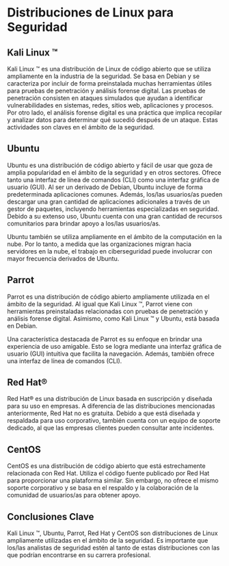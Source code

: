 # Distribuciones de Linux para Seguridad

## Kali Linux ™

Kali Linux ™ es una distribución de Linux de código abierto que se utiliza ampliamente en la industria de la seguridad. Se basa en Debian y se caracteriza por incluir de forma preinstalada muchas herramientas útiles para pruebas de penetración y análisis forense digital. Las pruebas de penetración consisten en ataques simulados que ayudan a identificar vulnerabilidades en sistemas, redes, sitios web, aplicaciones y procesos. Por otro lado, el análisis forense digital es una práctica que implica recopilar y analizar datos para determinar qué sucedió después de un ataque. Estas actividades son claves en el ámbito de la seguridad. 

## Ubuntu

Ubuntu es una distribución de código abierto y fácil de usar que goza de amplia popularidad en el ámbito de la seguridad y en otros sectores. Ofrece tanto una interfaz de línea de comandos (CLI) como una interfaz gráfica de usuario (GUI). Al ser un derivado de Debian, Ubuntu incluye de forma predeterminada aplicaciones comunes. Además, los/las usuarios/as pueden descargar una gran cantidad de aplicaciones adicionales a través de un gestor de paquetes, incluyendo herramientas especializadas en seguridad. Debido a su extenso uso, Ubuntu cuenta con una gran cantidad de recursos comunitarios para brindar apoyo a los/las usuarios/as.

Ubuntu también se utiliza ampliamente en el ámbito de la computación en la nube. Por lo tanto, a medida que las organizaciones migran hacia servidores en la nube, el trabajo en ciberseguridad puede involucrar con mayor frecuencia derivados de Ubuntu.

## Parrot

Parrot es una distribución de código abierto ampliamente utilizada en el ámbito de la seguridad. Al igual que Kali Linux ™, Parrot viene con herramientas preinstaladas relacionadas con pruebas de penetración y análisis forense digital. Asimismo, como Kali Linux ™ y Ubuntu, está basada en Debian.

Una característica destacada de Parrot es su enfoque en brindar una experiencia de uso amigable. Esto se logra mediante una interfaz gráfica de usuario (GUI) intuitiva que facilita la navegación. Además, también ofrece una interfaz de línea de comandos (CLI).

## Red Hat®

Red Hat® es una distribución de Linux basada en suscripción y diseñada para su uso en empresas. A diferencia de las distribuciones mencionadas anteriormente, Red Hat no es gratuita. Debido a que está diseñada y respaldada para uso corporativo, también cuenta con un equipo de soporte dedicado, al que las empresas clientes pueden consultar ante incidentes.

## CentOS

CentOS es una distribución de código abierto que está estrechamente relacionada con Red Hat. Utiliza el código fuente publicado por Red Hat para proporcionar una plataforma similar. Sin embargo, no ofrece el mismo soporte corporativo y se basa en el respaldo y la colaboración de la comunidad de usuarios/as para obtener apoyo.

## Conclusiones Clave

Kali Linux ™, Ubuntu, Parrot, Red Hat y CentOS son distribuciones de Linux ampliamente utilizadas en el ámbito de la seguridad. Es importante que los/las analistas de seguridad estén al tanto de estas distribuciones con las que podrían encontrarse en su carrera profesional.
